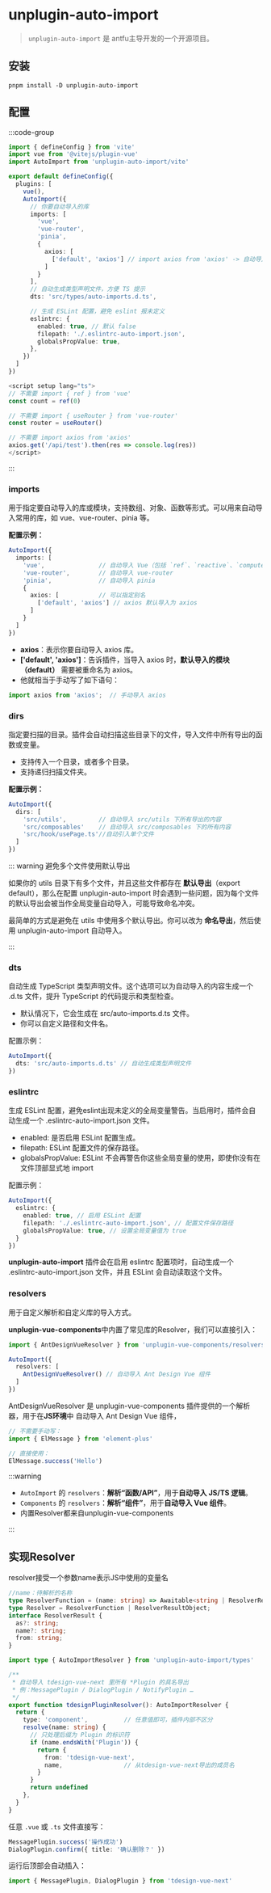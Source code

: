 # unplugin-auto-import

> `unplugin-auto-import` 是 antfu主导开发的一个开源项目。

## 安装

```shell
pnpm install -D unplugin-auto-import
```

## 配置


:::code-group

```ts [范本]
import { defineConfig } from 'vite'
import vue from '@vitejs/plugin-vue'
import AutoImport from 'unplugin-auto-import/vite'

export default defineConfig({
  plugins: [
    vue(),
    AutoImport({
      // 你要自动导入的库
      imports: [
        'vue',
        'vue-router',
        'pinia',
        {
          axios: [
            ['default', 'axios'] // import axios from 'axios' -> 自动导入成全局变量 axios
          ]
        }
      ],
      // 自动生成类型声明文件，方便 TS 提示
      dts: 'src/types/auto-imports.d.ts',

      // 生成 ESLint 配置，避免 eslint 报未定义
      eslintrc: {
        enabled: true, // 默认 false
        filepath: './.eslintrc-auto-import.json',
        globalsPropValue: true,
      },
    })
  ]
})
```



```ts [结果]
<script setup lang="ts">
// 不需要 import { ref } from 'vue'
const count = ref(0)

// 不需要 import { useRouter } from 'vue-router'
const router = useRouter()

// 不需要 import axios from 'axios'
axios.get('/api/test').then(res => console.log(res))
</script>
```

:::


### **imports**

用于指定要自动导入的库或模块，支持数组、对象、函数等形式。可以用来自动导入常用的库，如 vue、vue-router、pinia 等。

**配置示例：**

```ts
AutoImport({
  imports: [
    'vue',               // 自动导入 Vue（包括 `ref`、`reactive`、`computed` 等）
    'vue-router',        // 自动导入 vue-router
    'pinia',             // 自动导入 pinia
    {
      axios: [           // 可以指定别名
        ['default', 'axios'] // axios 默认导入为 axios
      ]
    }
  ]
})
```

- **axios**：表示你要自动导入 axios 库。
- **['default', 'axios']**：告诉插件，当导入 axios 时，**默认导入的模块（default）** 需要被重命名为 axios。
- 他就相当于手动写了如下语句：

```ts
import axios from 'axios';  // 手动导入 axios
```



### dirs

指定要扫描的目录。插件会自动扫描这些目录下的文件，导入文件中所有导出的函数或变量。



- 支持传入一个目录，或者多个目录。
- 支持递归扫描文件夹。



**配置示例：**

```ts
AutoImport({
  dirs: [
    'src/utils',         // 自动导入 src/utils 下所有导出的内容
    'src/composables'    // 自动导入 src/composables 下的所有内容
    'src/hook/usePage.ts'//自动引入单个文件
  ]
})
```

::: warning 避免多个文件使用默认导出

如果你的 utils 目录下有多个文件，并且这些文件都存在 **默认导出**（export default），那么在配置 unplugin-auto-import 时会遇到一些问题，因为每个文件的默认导出会被当作全局变量自动导入，可能导致命名冲突。

最简单的方式是避免在 utils 中使用多个默认导出。你可以改为 **命名导出**，然后使用 unplugin-auto-import 自动导入。

:::

### dts

自动生成 TypeScript 类型声明文件。这个选项可以为自动导入的内容生成一个 .d.ts 文件，提升 TypeScript 的代码提示和类型检查。



- 默认情况下，它会生成在 src/auto-imports.d.ts 文件。
- 你可以自定义路径和文件名。

配置示例：

```ts
AutoImport({
  dts: 'src/auto-imports.d.ts' // 自动生成类型声明文件
})
```

### eslintrc

生成 ESLint 配置，避免eslint出现未定义的全局变量警告。当启用时，插件会自动生成一个 .eslintrc-auto-import.json 文件。



- enabled: 是否启用 ESLint 配置生成。
- filepath: ESLint 配置文件的保存路径。
- globalsPropValue: ESLint 不会再警告你这些全局变量的使用，即使你没有在文件顶部显式地 import 

配置示例：

```ts
AutoImport({
  eslintrc: {
    enabled: true, // 启用 ESLint 配置
    filepath: './.eslintrc-auto-import.json', // 配置文件保存路径
    globalsPropValue: true, // 设置全局变量值为 true
  }
})
```

**unplugin-auto-import** 插件会在启用 eslintrc 配置项时，自动生成一个 .eslintrc-auto-import.json 文件，并且 ESLint 会自动读取这个文件。

### resolvers

用于自定义解析和自定义库的导入方式。

**unplugin-vue-components**中内置了常见库的Resolver，我们可以直接引入：

```ts
import { AntDesignVueResolver } from 'unplugin-vue-components/resolvers'

AutoImport({
  resolvers: [
    AntDesignVueResolver() // 自动导入 Ant Design Vue 组件
  ]
})
```

AntDesignVueResolver 是 unplugin-vue-components 插件提供的一个解析器，用于在**JS环境**中 自动导入 Ant Design Vue 组件，

```ts
// 不需要手动写：
import { ElMessage } from 'element-plus'

// 直接使用：
ElMessage.success('Hello')
```



:::warning 

- `AutoImport` 的 `resolvers`：**解析“函数/API”**，用于**自动导入 JS/TS 逻辑**。
- `Components` 的 `resolvers`：**解析“组件”**，用于**自动导入 Vue 组件**。
- 内置Resolver都来自unplugin-vue-components

::: 

## 实现Resolver

resolver接受一个参数name表示JS中使用的变量名



```ts
//name：待解析的名称
type ResolverFunction = (name: string) => Awaitable<string | ResolverResult | ImportExtended | null | undefined | void>;
type Resolver = ResolverFunction | ResolverResultObject;
interface ResolverResult {
  as?: string;
  name?: string;
  from: string;
}

```



```ts
import type { AutoImportResolver } from 'unplugin-auto-import/types'

/**
 * 自动导入 tdesign-vue-next 里所有 *Plugin 的具名导出
 * 例：MessagePlugin / DialogPlugin / NotifyPlugin …
 */
export function tdesignPluginResolver(): AutoImportResolver {
  return {
    type: 'component',          // 任意值即可，插件内部不区分
    resolve(name: string) {
      // 只处理后缀为 Plugin 的标识符
      if (name.endsWith('Plugin')) {
        return {
          from: 'tdesign-vue-next',
          name,                 // 从tdesign-vue-next导出的成员名
        }
      }
      return undefined
    },
  }
}
```

任意 `.vue` 或 `.ts` 文件直接写：

```ts
MessagePlugin.success('操作成功')
DialogPlugin.confirm({ title: '确认删除？' })
```

运行后顶部会自动插入：

```ts
import { MessagePlugin, DialogPlugin } from 'tdesign-vue-next'
```



